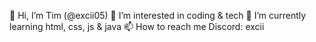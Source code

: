 👋 Hi, I’m Tim (@excii05)
👀 I’m interested in coding & tech
🌱 I’m currently learning html, css, js & java
📫 How to reach me Discord: excii
